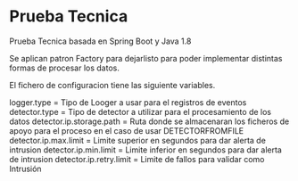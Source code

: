 # Prueba Tecnica

Prueba Tecnica basada en Spring Boot y Java 1.8

Se aplican patron Factory para dejarlisto para poder implementar distintas formas de procesar los datos.

El fichero de configuracion tiene las siguiente variables.


logger.type = Tipo de Looger a usar para el registros de eventos
detector.type = Tipo de detector a utilizar para el procesamiento de los datos
detector.ip.storage.path = Ruta donde se almacenaran los ficheros de apoyo para el proceso en el caso de usar DETECTORFROMFILE
detector.ip.max.limit = Limite superior en segundos para dar alerta de intrusion
detector.ip.min.limit = Limite inferior en segundos para dar alerta de intrusion
detector.ip.retry.limit = Limite de fallos para validar como Intrusión
